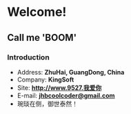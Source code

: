 # Welcome! 
## Call me 'BOOM'
### Introduction
- Address: **ZhuHai, GuangDong, China**
- Company: **KingSoft**
- Site: **<http://www.9527.我爱你>**
- E-mail: **[jhbcoolcoder@gmail.com](mailto:jhbcoolcoder@gmail.com)**
- 琬琰在侧，御世泰然！